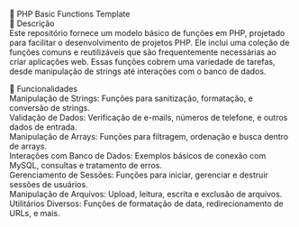📂 PHP Basic Functions Template<br>
📝 Descrição<br>
Este repositório fornece um modelo básico de funções em PHP, projetado para facilitar o desenvolvimento de projetos PHP. Ele inclui uma coleção de funções comuns e reutilizáveis que são frequentemente necessárias ao criar aplicações web. Essas funções cobrem uma variedade de tarefas, desde manipulação de strings até interações com o banco de dados.

🚀 Funcionalidades<br>
Manipulação de Strings: Funções para sanitização, formatação, e conversão de strings.<br>
Validação de Dados: Verificação de e-mails, números de telefone, e outros dados de entrada.<br>
Manipulação de Arrays: Funções para filtragem, ordenação e busca dentro de arrays.<br>
Interações com Banco de Dados: Exemplos básicos de conexão com MySQL, consultas e tratamento de erros.<br>
Gerenciamento de Sessões: Funções para iniciar, gerenciar e destruir sessões de usuários.<br>
Manipulação de Arquivos: Upload, leitura, escrita e exclusão de arquivos.<br>
Utilitários Diversos: Funções de formatação de data, redirecionamento de URLs, e mais.<br>
